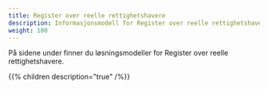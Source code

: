 ```yaml
---
title: Register over reelle rettighetshavere
description: Informasjonsmodell for Register over reelle rettighetshavere
weight: 100
---
```


På sidene under finner du løsningsmodeller for Register over reelle rettighetshavere.

{{% children description="true" /%}}

